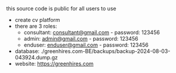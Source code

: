 this source code is public for all users to use

- create cv platform
- there are 3 roles:
  - consultant: consultant@gmail.com - password: 123456
  - admin: admin@gmail.com - password: 123456
  - enduser: enduser@gmail.com - password: 123456
- database: ./greenhires.com-BE/backups/backup-2024-08-03-043924.dump.gz
- website: https://greenhires.com
